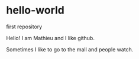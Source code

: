 # hello-world
first repository

Hello! I am Mathieu and I like github.

Sometimes I like to go to the mall and people watch.
